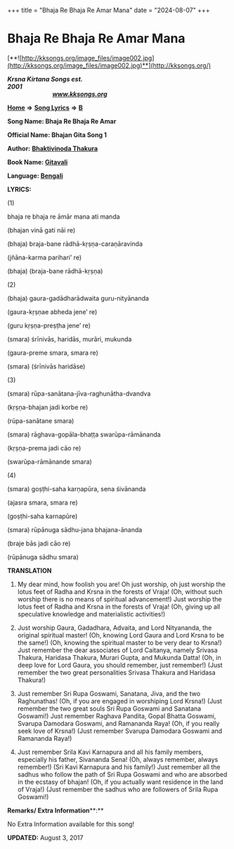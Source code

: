 +++
title = "Bhaja Re Bhaja Re Amar Mana"
date = "2024-08-07"
+++

# Bhaja Re Bhaja Re Amar Mana
[**![http://kksongs.org/image_files/image002.jpg](http://kksongs.org/image_files/image002.jpg)**](http://kksongs.org/)

**_Krsna Kirtana Songs est. 2001_**                                                                                                                                                 **_www.kksongs.org_**

**[Home](http://kksongs.org/)** **⇒** **[Song Lyrics](http://kksongs.org/lyrics.html)** **⇒** **[B](http://kksongs.org/songs/song_b.html)**

**Song Name: Bhaja Re Bhaja Re Amar**

**Official Name: Bhajan Gita Song 1**

**Author:** [**Bhaktivinoda Thakura**](http://kksongs.org/authors/list/bhaktivinoda.html)

**Book Name: [Gitavali](http://kksongs.org/authors/literature/gitavali.html)**

**Language: [Bengali](http://kksongs.org/language/list/bengali.html)**

**LYRICS:**

(1)

bhaja re bhaja re āmār mana ati manda

(bhajan vinā gati nāi re)

(bhaja) braja-bane rādhā-kṛṣṇa-caraṇāravinda

(jñāna-karma parihari’ re)

(bhaja) (braja-bane rādhā-kṛṣṇa)

(2)

(bhaja) gaura-gadādharādwaita guru-nityānanda

(gaura-kṛṣṇae abheda jene’ re)

(guru kṛṣṇa-preṣṭha jene’ re)

(smara) śrīnivās, haridās, murāri, mukunda

(gaura-preme smara, smara re)

(smara) (śrīnivās haridāse)

(3)

(smara) rūpa-sanātana-jīva-raghunātha-dvandva

(kṛṣṇa-bhajan jadi korbe re)

(rūpa-sanātane smara)

(smara) rāghava-gopāla-bhaṭṭa swarūpa-rāmānanda

(kṛṣṇa-prema jadi cāo re)

(swarūpa-rāmānande smara)

(4)

(smara) goṣṭhi-saha karṇapūra, sena śivānanda

(ajasra smara, smara re)

(goṣṭhi-saha karnapūre)

(smara) rūpānuga sādhu-jana bhajana-ānanda

(braje bās jadi cāo re)

(rūpānuga sādhu smara)

**TRANSLATION**

1) My dear mind, how foolish you are! Oh just worship, oh just worship the lotus feet of Radha and Krsna in the forests of Vraja! (Oh, without such worship there is no means of spiritual advancement!) Just worship the lotus feet of Radha and Krsna in the forests of Vraja! (Oh, giving up all speculative knowledge and materialistic activities!)

2) Just worship Gaura, Gadadhara, Advaita, and Lord Nityananda, the original spiritual master! (Oh, knowing Lord Gaura and Lord Krsna to be the same!) (Oh, knowing the spiritual master to be very dear to Krsna!) Just remember the dear associates of Lord Caitanya, namely Srivasa Thakura, Haridasa Thakura, Murari Gupta, and Mukunda Datta! (Oh, in deep love for Lord Gaura, you should remember, just remember!) (Just remember the two great personalities Srivasa Thakura and Haridasa Thakura!)

3) Just remember Sri Rupa Goswami, Sanatana, Jiva, and the two Raghunathas! (Oh, if you are engaged in worshiping Lord Krsna!) (Just remember the two great souls Sri Rupa Goswami and Sanatana Goswami!) Just remember Raghava Pandita, Gopal Bhatta Goswami, Svarupa Damodara Goswami, and Ramananda Raya! (Oh, if you really seek love of Krsna!) (Just remember Svarupa Damodara Goswami and Ramananda Raya!)

4) Just remember Srila Kavi Karnapura and all his family members, especially his father, Sivananda Sena! (Oh, always remember, always remember!) (Sri Kavi Karnapura and his family!) Just remember all the sadhus who follow the path of Sri Rupa Goswami and who are absorbed in the ecstasy of bhajan! (Oh, if you actually want residence in the land of Vraja!) (Just remember the sadhus who are followers of Srila Rupa Goswami!)

**Remarks/ Extra Information****:**

No Extra Information available for this song!

**UPDATED:** August 3, 2017